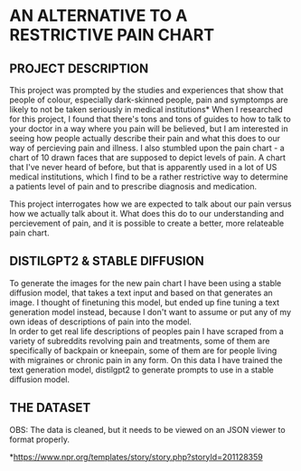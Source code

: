 # AN ALTERNATIVE TO A RESTRICTIVE PAIN CHART

## PROJECT DESCRIPTION 
This project was prompted by the studies and experiences that show that people of colour, especially dark-skinned people, pain and symptomps are likely to not be taken seriously in medical institutions*
When I researched for this project, I found that there's tons and tons of guides to how to talk to your doctor in a way where you pain will be believed, but I am interested in seeing how people actually describe their pain and what this does to our way of percieving pain and illness. 
I also stumbled upon the pain chart - a chart of 10 drawn faces that are supposed to depict levels of pain. A chart that I've never heard of before, but that is apparently used in a lot of US medical institutions, which I find to be a rather restrictive way to determine a patients level of pain and to prescribe diagnosis and medication. 

This project interrogates how we are expected to talk about our pain versus how we actually talk about it. What does this do to our understanding and percievement of pain, and it is possible to create a better, more relateable pain chart. 


## DISTILGPT2 & STABLE DIFFUSION 

To generate the images for the new pain chart I have been using a stable diffusion model, that takes a text input and based on that generates an image. I thought of finetuning this model, but ended up fine tuning a text generation model instead, because I don't want to assume or put any of my own ideas of descriptions of pain into the model.   
In order to get real life descriptions of peoples pain I have scraped from a variety of subreddits revolving pain and treatments, some of them are specifically of backpain or kneepain, some of them are for people living with migraines or chronic pain in any form. 
On this data I have trained the text generation model, distilgpt2 to generate prompts to use in a stable diffusion model. 


## THE DATASET 

OBS: The data is cleaned, but it needs to be viewed on an JSON viewer to format properly. 





*https://www.npr.org/templates/story/story.php?storyId=201128359
